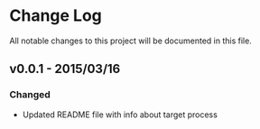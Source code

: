 # Change Log
All notable changes to this project will be documented in this file.

## v0.0.1 - 2015/03/16
### Changed
* Updated README file with info about target process
